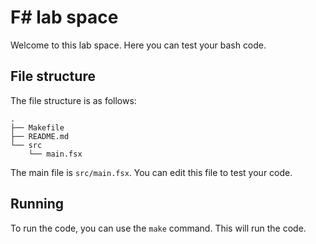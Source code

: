 # F# lab space
Welcome to this lab space. Here you can test your bash code.

## File structure
The file structure is as follows:
```
.
├── Makefile
├── README.md
└── src
    └── main.fsx
```

The main file is `src/main.fsx`. You can edit this file to test your code.

## Running
To run the code, you can use the `make` command. This will run the code.
